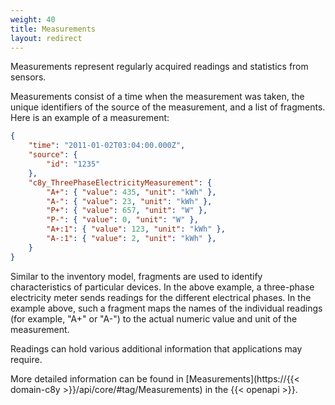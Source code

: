 ```yaml
---
weight: 40
title: Measurements
layout: redirect
---
```



Measurements represent regularly acquired readings and statistics from sensors.

Measurements consist of a time when the measurement was taken, the unique identifiers of the source of the measurement, and a list of fragments. Here is an example of a measurement:

```json
{
    "time": "2011-01-02T03:04:00.000Z",
    "source": {
        "id": "1235"
    },
    "c8y_ThreePhaseElectricityMeasurement": {
        "A+": { "value": 435, "unit": "kWh" },
        "A-": { "value": 23, "unit": "kWh" },
        "P+": { "value": 657, "unit": "W" },
        "P-": { "value": 0, "unit": "W" },
        "A+:1": { "value": 123, "unit": "kWh" },
        "A-:1": { "value": 2, "unit": "kWh" },
    }
}
```

Similar to the inventory model, fragments are used to identify characteristics of particular devices. In the above example, a three-phase electricity meter sends readings for the different electrical phases. In the example above, such a fragment maps the names of the individual readings (for example, "A+" or "A-") to the actual numeric value and unit of the measurement.

Readings can hold various additional information that applications may require.

More detailed information can be found in [Measurements](https://{{< domain-c8y >}}/api/core/#tag/Measurements) in the {{< openapi >}}.
